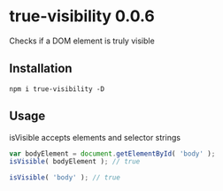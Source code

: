 true-visibility 0.0.6
=====================

Checks if a DOM element is truly visible


Installation
------------

```
npm i true-visibility -D
```


Usage
-----

isVisible accepts elements and selector strings

```js
var bodyElement = document.getElementById( 'body' );
isVisible( bodyElement ); // true

isVisible( 'body' ); // true
```
